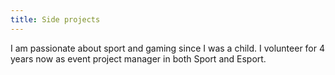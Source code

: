 ```yaml
---
title: Side projects
---
```

I am passionate about sport and gaming since I was a child.
I volunteer for 4 years now as event project manager in both Sport and Esport.

